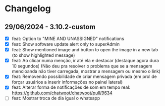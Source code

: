 # Changelog

## 29/06/2024 - 3.10.2-custom
- [x] feat: Option to "MINE AND UNASSIGNED" notifications
- [x] feat: Show software update alert only to superAdmin
- [x] feat: Show mentioned image and button to open the image in a new tab (to show highlighted message)
- [x] feat: Ao clicar numa menção, ir até ela e destacar (destaque agora dura 10 segundos) (Não deu pra resolver o problema que se a mensagem mencioanda não tiver carregada, mostrar a mensagem ou mesmo o link)
- [x] feat: Removendo possibilidade de criar mensagem privada (em prol de forçar usuários a inserir informações no painel lateral)
- [x] feat: Alterar forma de notificações de som em tempo real: https://github.com/chatwoot/chatwoot/pull/9634
- [ ] feat: Mostrar troca de dia igual o whatsapp